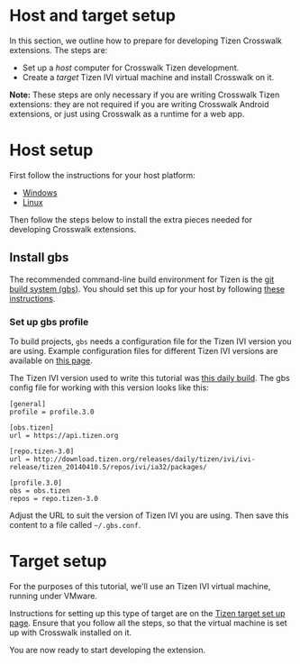 # Host and target setup

In this section, we outline how to prepare for developing Tizen Crosswalk extensions. The steps are:

*   Set up a *host* computer for Crosswalk Tizen development.
*   Create a *target* Tizen IVI virtual machine and install Crosswalk on it.

**Note:** These steps are only necessary if you are writing Crosswalk Tizen extensions: they are not required if you are writing Crosswalk Android extensions, or just using Crosswalk as a runtime for a web app.

# Host setup

First follow the instructions for your host platform:

*   [Windows](#documentation/getting_started/Windows_host_setup/Installation-for-Crosswalk-Tizen)
*   [Linux](#documentation/getting_started/Linux_host_setup/Installation-for-Crosswalk-Tizen)

Then follow the steps below to install the extra pieces needed for developing Crosswalk extensions.

## Install gbs

The recommended command-line build environment for Tizen is the [git build system (gbs)](https://source.tizen.org/documentation/reference/git-build-system). You should set this up for your host by following [these instructions](https://source.tizen.org/documentation/developer-guide/installing-development-tools).

### Set up gbs profile

To build projects, `gbs` needs a configuration file for the Tizen IVI version you are using. Example configuration files for different Tizen IVI versions are available on [this page](https://wiki.tizen.org/wiki/IVI/GBS_configuration_files_Tizen_IVI).

The Tizen IVI version used to write this tutorial was [this daily build](http://download.tizen.org/releases/daily/tizen/ivi/ivi-release/latest/images/ivi-release-mbr-i586/tizen_20140410.5_ivi-release-mbr-i586-sdb.raw.bz2). The gbs config file for working with this version looks like this:

    [general]
    profile = profile.3.0

    [obs.tizen]
    url = https://api.tizen.org

    [repo.tizen-3.0]
    url = http://download.tizen.org/releases/daily/tizen/ivi/ivi-release/tizen_20140410.5/repos/ivi/ia32/packages/

    [profile.3.0]
    obs = obs.tizen
    repos = repo.tizen-3.0

Adjust the URL to suit the version of Tizen IVI you are using. Then save this content to a file called `~/.gbs.conf`.

# Target setup

For the purposes of this tutorial, we'll use an Tizen IVI virtual machine, running under VMware.

Instructions for setting up this type of target are on the [Tizen target set up page](#documentation/getting_started/tizen_target_setup). Ensure that you follow all the steps, so that the virtual machine is set up with Crosswalk installed on it.

You are now ready to start developing the extension.
